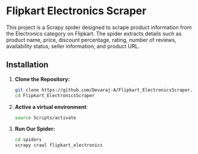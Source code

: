 # Flipkart Electronics Scraper

This project is a Scrapy spider designed to scrape product information from the Electronics category on Flipkart. The spider extracts details such as product name, price, discount percentage, rating, number of reviews, availability status, seller information, and product URL.

## Installation

1. **Clone the Repository:**

   ```bash
   git clone https://github.com/Devaraj-A/Flipkart_ElectronicsScraper.git
   cd Flipkart_ElectronicsScraper

2. **Active a virtual environment**:
    ```bash
    source Scripts/activate
    ```

2. **Run Our Spider:**
    ```bash
    cd spiders
    scrapy crawl flipkart_electronics

